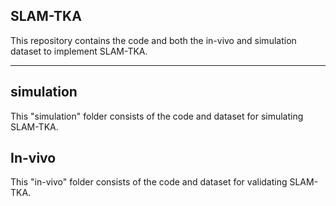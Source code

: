 ## SLAM-TKA

This repository contains the code and both the in-vivo and simulation dataset to implement SLAM-TKA.

---

## simulation

This "simulation" folder consists of the code and dataset for simulating SLAM-TKA.


## In-vivo

This "in-vivo" folder consists of the code and dataset for validating SLAM-TKA.
